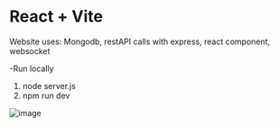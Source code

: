 # React + Vite

Website uses: Mongodb, restAPI calls with express, react component, websocket

-Run locally
1. node server.js
2. npm run dev

![image](https://github.com/user-attachments/assets/c9b0d11c-7fbf-43e6-987a-e255dbd64e12)
